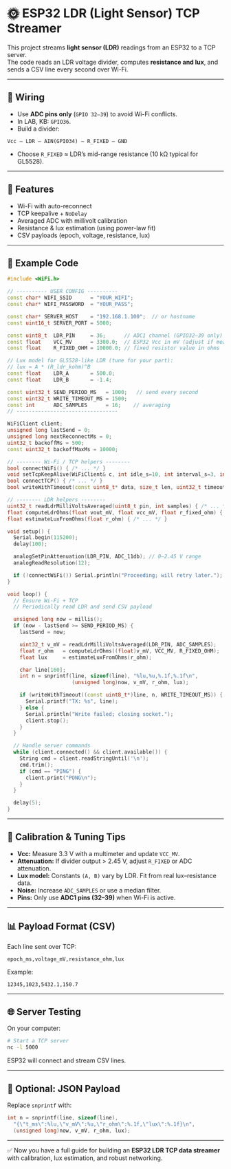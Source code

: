 # 🌞 ESP32 LDR (Light Sensor) TCP Streamer

This project streams **light sensor (LDR)** readings from an ESP32 to a TCP server.  
The code reads an LDR voltage divider, computes **resistance and lux**, and sends a CSV line every second over Wi-Fi.

---

## 🔌 Wiring

- Use **ADC pins only** (`GPIO 32–39`) to avoid Wi-Fi conflicts.  
- In LAB, KB: `GPIO36`.  
- Build a divider:

```
Vcc — LDR — AIN(GPIO34) — R_FIXED — GND
```

- Choose `R_FIXED` ≈ LDR’s mid-range resistance (10 kΩ typical for GL5528).

---

## 📜 Features

- Wi-Fi with auto-reconnect  
- TCP keepalive + `NoDelay`  
- Averaged ADC with millivolt calibration  
- Resistance & lux estimation (using power-law fit)  
- CSV payloads (epoch, voltage, resistance, lux)  

---

## 📝 Example Code

```cpp
#include <WiFi.h>

// ---------- USER CONFIG ----------
const char* WIFI_SSID      = "YOUR_WIFI";
const char* WIFI_PASSWORD  = "YOUR_PASS";

const char* SERVER_HOST    = "192.168.1.100";  // or hostname
const uint16_t SERVER_PORT = 5000;

const uint8_t  LDR_PIN     = 36;      // ADC1 channel (GPIO32–39 only)
const float    VCC_MV      = 3300.0;  // ESP32 Vcc in mV (adjust if measured)
const float    R_FIXED_OHM = 10000.0; // fixed resistor value in ohms

// Lux model for GL5528-like LDR (tune for your part):
// lux ≈ A * (R_ldr_kohm)^B
const float    LDR_A       = 500.0;
const float    LDR_B       = -1.4;

const uint32_t SEND_PERIOD_MS   = 1000;   // send every second
const uint32_t WRITE_TIMEOUT_MS = 1500;
const int      ADC_SAMPLES      = 16;    // averaging
// ---------------------------------

WiFiClient client;
unsigned long lastSend = 0;
unsigned long nextReconnectMs = 0;
uint32_t backoffMs = 500;
const uint32_t backoffMaxMs = 10000;

// -------- Wi-Fi / TCP helpers --------
bool connectWiFi() { /* ... */ }
void setTcpKeepAlive(WiFiClient& c, int idle_s=10, int interval_s=3, int count=3) { c.setKeepAlive(idle_s, interval_s, count); }
bool connectTCP() { /* ... */ }
bool writeWithTimeout(const uint8_t* data, size_t len, uint32_t timeoutMs) { /* ... */ }

// -------- LDR helpers --------
uint32_t readLdrMilliVoltsAveraged(uint8_t pin, int samples) { /* ... */ }
float computeLdrOhms(float vout_mV, float vcc_mV, float r_fixed_ohm) { /* ... */ }
float estimateLuxFromOhms(float r_ohm) { /* ... */ }

void setup() {
  Serial.begin(115200);
  delay(100);

  analogSetPinAttenuation(LDR_PIN, ADC_11db); // 0–2.45 V range
  analogReadResolution(12);

  if (!connectWiFi()) Serial.println("Proceeding; will retry later.");
}

void loop() {
  // Ensure Wi-Fi + TCP
  // Periodically read LDR and send CSV payload

  unsigned long now = millis();
  if (now - lastSend >= SEND_PERIOD_MS) {
    lastSend = now;

    uint32_t v_mV = readLdrMilliVoltsAveraged(LDR_PIN, ADC_SAMPLES);
    float r_ohm   = computeLdrOhms((float)v_mV, VCC_MV, R_FIXED_OHM);
    float lux     = estimateLuxFromOhms(r_ohm);

    char line[160];
    int n = snprintf(line, sizeof(line), "%lu,%u,%.1f,%.1f\n",
                     (unsigned long)now, v_mV, r_ohm, lux);

    if (writeWithTimeout((const uint8_t*)line, n, WRITE_TIMEOUT_MS)) {
      Serial.printf("TX: %s", line);
    } else {
      Serial.println("Write failed; closing socket.");
      client.stop();
    }
  }

  // Handle server commands
  while (client.connected() && client.available()) {
    String cmd = client.readStringUntil('\n');
    cmd.trim();
    if (cmd == "PING") {
      client.print("PONG\n");
    }
  }

  delay(5);
}
```

---

## 🔧 Calibration & Tuning Tips

- **Vcc:** Measure 3.3 V with a multimeter and update `VCC_MV`.  
- **Attenuation:** If divider output > 2.45 V, adjust `R_FIXED` or ADC attenuation.  
- **Lux model:** Constants `(A, B)` vary by LDR. Fit from real lux–resistance data.  
- **Noise:** Increase `ADC_SAMPLES` or use a median filter.  
- **Pins:** Only use **ADC1 pins (32–39)** when Wi-Fi is active.  

---

## 📊 Payload Format (CSV)

Each line sent over TCP:

```
epoch_ms,voltage_mV,resistance_ohm,lux
```

Example:

```
12345,1023,5432.1,150.7
```

---

## 🌐 Server Testing

On your computer:

```bash
# Start a TCP server
nc -l 5000
```

ESP32 will connect and stream CSV lines.

---

## 🧩 Optional: JSON Payload

Replace `snprintf` with:

```cpp
int n = snprintf(line, sizeof(line),
  "{\"t_ms\":%lu,\"v_mV\":%u,\"r_ohm\":%.1f,\"lux\":%.1f}\n",
  (unsigned long)now, v_mV, r_ohm, lux);
```

---

✅ Now you have a full guide for building an **ESP32 LDR TCP data streamer** with calibration, lux estimation, and robust networking.

